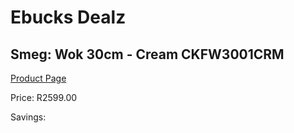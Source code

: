 
# Ebucks Dealz
## Smeg: Wok 30cm - Cream CKFW3001CRM
[Product Page](https://www.ebucks.com/web/shop/productSelected.do?prodId=1170700533&catId=704983235)

Price: R2599.00

Savings: 


	
